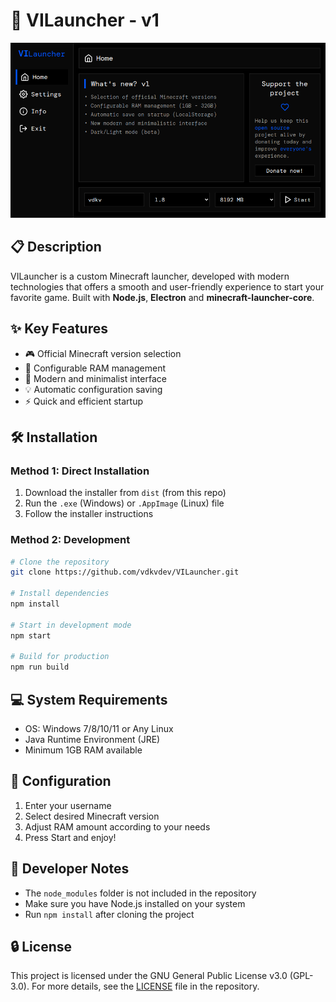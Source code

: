 # 🚀 VILauncher - v1

<div align="center">
  <img src="assets/img/screenshot.png" alt="VILauncher Preview"/>
</div>

## 📋 Description
VILauncher is a custom Minecraft launcher, developed with modern technologies that offers a smooth and user-friendly experience to start your favorite game. Built with **Node.js**, **Electron** and **minecraft-launcher-core**.

## ✨ Key Features
- 🎮 Official Minecraft version selection
- 💾 Configurable RAM management
- 💫 Modern and minimalist interface
- 💡 Automatic configuration saving
- ⚡ Quick and efficient startup

## 🛠️ Installation

### Method 1: Direct Installation
1. Download the installer from `dist` (from this repo)
2. Run the `.exe` (Windows) or `.AppImage` (Linux) file
3. Follow the installer instructions

### Method 2: Development
```bash
# Clone the repository
git clone https://github.com/vdkvdev/VILauncher.git

# Install dependencies
npm install

# Start in development mode
npm start

# Build for production
npm run build
```

## 💻 System Requirements
- OS: Windows 7/8/10/11 or Any Linux
- Java Runtime Environment (JRE)
- Minimum 1GB RAM available

## 🔧 Configuration
1. Enter your username
2. Select desired Minecraft version
3. Adjust RAM amount according to your needs
4. Press Start and enjoy!

## 📝 Developer Notes
- The `node_modules` folder is not included in the repository
- Make sure you have Node.js installed on your system
- Run `npm install` after cloning the project

## 🔒 License
This project is licensed under the GNU General Public License v3.0 (GPL-3.0).
For more details, see the [LICENSE](LICENSE) file in the repository.

<!--## 💖 Support the Project
If you find this project useful, consider making a donation to keep development active:
- Bitcoin: `bc1qsq27ruvlq7fpyaen5vwcl4gqx2xqsx7r52tw7s`-->